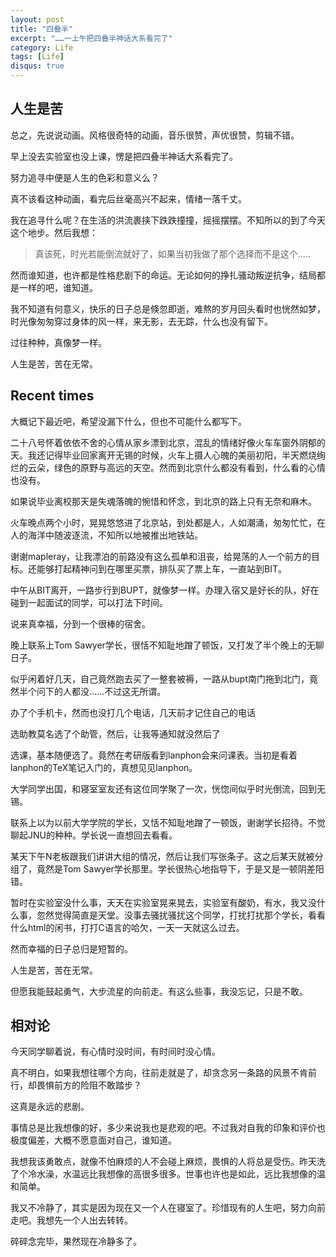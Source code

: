 ```yaml
---
layout: post
title: "四叠半"
excerpt: "……一上午把四叠半神话大系看完了"
category: Life
tags: [Life]
disqus: true
---
```



## 人生是苦

总之，先说说动画。风格很奇特的动画，音乐很赞，声优很赞，剪辑不错。

早上没去实验室也没上课，愣是把四叠半神话大系看完了。

努力追寻中便是人生的色彩和意义么？

真不该看这种动画，看完后丝毫高兴不起来，情绪一落千丈。

我在追寻什么呢？在生活的洪流裹挟下跌跌撞撞，摇摇摆摆。不知所以的到了今天这个地步。然后我想：

> 真该死，时光若能倒流就好了，如果当初我做了那个选择而不是这个.....

然而谁知道，也许都是性格悲剧下的命运。无论如何的挣扎骚动叛逆抗争，结局都是一样的吧，谁知道。

我不知道有何意义，快乐的日子总是倏忽即逝，难熬的岁月回头看时也恍然如梦，时光像匆匆穿过身体的风一样，来无影，去无踪，什么也没有留下。

过往种种，真像梦一样。

人生是苦，苦在无常。

## Recent times

大概记下最近吧，希望没漏下什么，但也不可能什么都写下。

二十八号怀着依依不舍的心情从家乡漂到北京，混乱的情绪好像火车车窗外阴郁的天。我还记得毕业回家离开无锡的时候，火车上摄人心魄的美丽初阳，半天燃烧绚烂的云朵，绿色的原野与高远的天空。然而到北京什么都没有看到，什么看的心情也没有。

如果说毕业离校那天是失魂落魄的惋惜和怀念，到北京的路上只有无奈和麻木。

火车晚点两个小时，晃晃悠悠进了北京站，到处都是人，人如潮涌，匆匆忙忙，在人的海洋中随波逐流，不知所以地被推出地铁站。

谢谢mapleray，让我漂泊的前路没有这么孤单和沮丧，给晃荡的人一个前方的目标。还能够打起精神问到在哪里买票，排队买了票上车，一直站到BIT。

中午从BIT离开，一路步行到BUPT，就像梦一样。办理入宿又是好长的队，好在碰到一起面试的同学，可以打法下时间。

说来真幸福，分到一个很棒的宿舍。

晚上联系上Tom Sawyer学长，很恬不知耻地蹭了顿饭，又打发了半个晚上的无聊日子。

似乎闲着好几天，自己竟然跑去买了一整套被褥，一路从bupt南门拖到北门，竟然半个问下的人都没……不过这无所谓。

办了个手机卡，然而也没打几个电话，几天前才记住自己的电话

选助教莫名选了个助管，然后，让我等通知就没然后了

选课，基本随便选了。竟然在考研版看到lanphon会来问课表。当初是看着lanphon的TeX笔记入门的，真想见见lanphon。

大学同学出国，和寝室室友还有这位同学聚了一次，恍惚间似乎时光倒流，回到无锡。

联系上以为以前大学学院的学长，又恬不知耻地蹭了一顿饭，谢谢学长招待。不觉聊起JNU的种种。学长说一直想回去看看。

某天下午N老板跟我们讲讲大组的情况，然后让我们写张条子。这之后某天就被分组了，竟然是Tom Sawyer学长那里。学长很热心地指导下，于是又是一顿阴差阳错。

暂时在实验室没什么事，天天在实验室晃来晃去，实验室有酸奶，有水，我又没什么事，忽然觉得简直是天堂。没事去骚扰骚扰这个同学，打扰打扰那个学长，看看什么html的闲书，打打C语言的哈欠，一天一天就这么过去。

然而幸福的日子总归是短暂的。

人生是苦，苦在无常。

但愿我能鼓起勇气，大步流星的向前走。有这么些事，我没忘记，只是不敢。

## 相对论

今天同学聊着说，有心情时没时间，有时间时没心情。

真不明白，如果我想往哪个方向，往前走就是了，却贪念另一条路的风景不肯前行，却畏惧前方的险阻不敢踏步？

这真是永远的悲剧。

事情总是比我想像的好，多少来说我也是悲观的吧。不过我对自我的印象和评价也极度偏差，大概不愿意面对自己，谁知道。

我想我该勇敢点，就像不怕麻烦的人不会碰上麻烦，畏惧的人将总是受伤。昨天洗了个冷水澡，水温远比我想像的高很多很多。世事也许也是如此，远比我想像的温和简单。

我又不冷静了，其实是因为现在又一个人在寝室了。珍惜现有的人生吧，努力向前走吧。我想先一个人出去转转。

碎碎念完毕，果然现在冷静多了。
